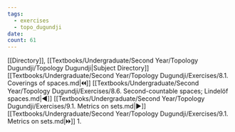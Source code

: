 ```yaml
---
tags:
  - exercises
  - topo_dugundji
date: 
count: 61
---
```

[[Directory]], [[Textbooks/Undergraduate/Second Year/Topology Dugundji/Topology Dugundji|Subject Directory]]
[[Textbooks/Undergraduate/Second Year/Topology Dugundji/Exercises/8.1. Coverings of spaces.md|🞀🞀]] [[Textbooks/Undergraduate/Second Year/Topology Dugundji/Exercises/8.6. Second-countable spaces; Lindelöf spaces.md|◀]] [[Textbooks/Undergraduate/Second Year/Topology Dugundji/Exercises/9.1. Metrics on sets.md|▶]] [[Textbooks/Undergraduate/Second Year/Topology Dugundji/Exercises/9.1. Metrics on sets.md|🞂🞂]]
1. 